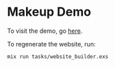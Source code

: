 # Makeup Demo

To visit the demo, go [here](https://elixir-makeup.github.io/makeup_demo/).

To regenerate the website, run:

    mix run tasks/website_builder.exs


